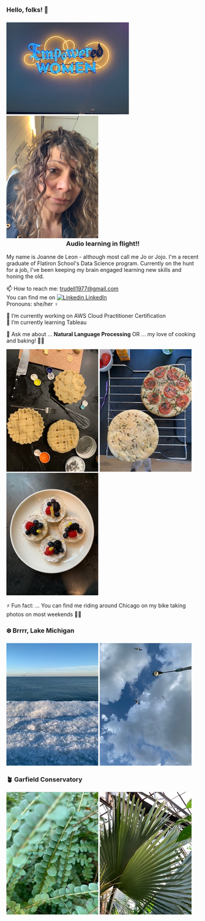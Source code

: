 ### Hello, folks! 👋
### ![Image](empower.jpg) ![Image](selfieAIR.jpg) <div align="center"> Audio learning in flight!! 

<div align="left">
My name is Joanne de Leon - although most call me Jo or Jojo. I'm a recent graduate of Flatiron School's Data Science program. Currently on the hunt for a job, I've been keeping my brain engaged learning new skills and honing the old.      
<br />    
  
📫 How to reach me: trudell1977@gmail.com    
You can find me on [![Linkedin](https://i.stack.imgur.com/gVE0j.png) LinkedIn](https://www.linkedin.com/)
&nbsp;     
Pronouns: she/her ♀️       

🔭 I’m currently working on AWS Cloud Practitioner Certification    
🌱 I’m currently learning Tableau   

💬 Ask me about ... __Natural Language Processing__ OR ... my love of cooking and baking! 👩‍🍳  
    
![Image](3SMpies.jpg) ![Image](focaccia.jpg) ![Image](miniTarts.jpg)   
     

⚡ Fun fact: ... You can find me riding around Chicago on my bike taking photos on most weekends 🚴‍♀️   
### ❄️ Brrrr, Lake Michigan    
![Image](iceLakeMich.jpg) ![Image](seagullSky.jpg)
### 🪴 Garfield Conservatory
![Image](buttonFern.jpg) ![Image](fern.jpg)
